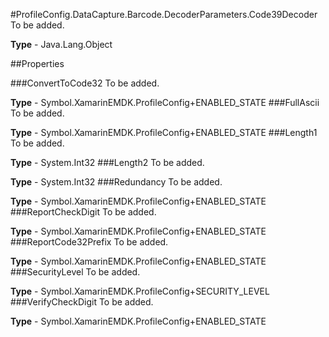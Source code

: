 #ProfileConfig.DataCapture.Barcode.DecoderParameters.Code39Decoder
To be added.

**Type** - Java.Lang.Object

##Properties

###ConvertToCode32
To be added.

**Type** - Symbol.XamarinEMDK.ProfileConfig+ENABLED_STATE
###FullAscii
To be added.

**Type** - Symbol.XamarinEMDK.ProfileConfig+ENABLED_STATE
###Length1
To be added.

**Type** - System.Int32
###Length2
To be added.

**Type** - System.Int32
###Redundancy
To be added.

**Type** - Symbol.XamarinEMDK.ProfileConfig+ENABLED_STATE
###ReportCheckDigit
To be added.

**Type** - Symbol.XamarinEMDK.ProfileConfig+ENABLED_STATE
###ReportCode32Prefix
To be added.

**Type** - Symbol.XamarinEMDK.ProfileConfig+ENABLED_STATE
###SecurityLevel
To be added.

**Type** - Symbol.XamarinEMDK.ProfileConfig+SECURITY_LEVEL
###VerifyCheckDigit
To be added.

**Type** - Symbol.XamarinEMDK.ProfileConfig+ENABLED_STATE


